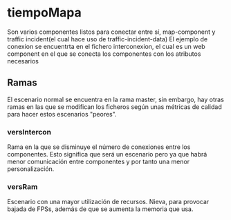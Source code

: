 # tiempoMapa
 
 Son varios componentes listos para conectar entre sí, map-component y traffic incident(el cual hace uso de traffic-incident-data)
 El ejemplo de conexion se encuentrta en el fichero interconexion, el cual es un web component en el que se conecta los componentes con los atributos necesarios


## Ramas

El escenario normal se encuentra en la rama master, sin embargo, hay otras ramas en las que se modifican los ficheros según unas métricas de calidad para hacer estos escenarios "peores".

### versIntercon
Rama en la que se disminuye el número de conexiones entre los componentes. Esto significa que será un escenario pero ya que habrá menor comunicación entre componentes y por tanto una menor personalización.

### versRam
Escenario con una mayor utilización de recursos. Nieva, para provocar bajada de FPSs, además de que se aumenta la memoria que usa.
